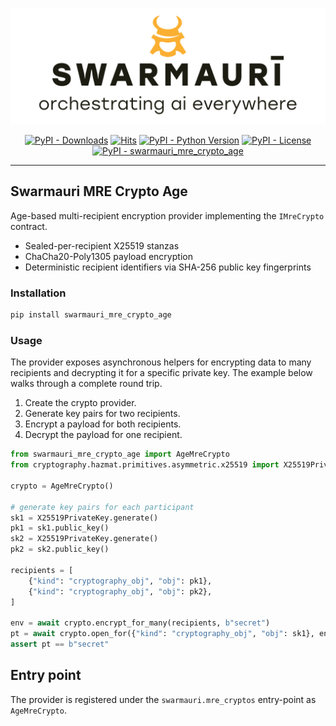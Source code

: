 ![Swarmauri Logo](https://github.com/swarmauri/swarmauri-sdk/blob/3d4d1cfa949399d7019ae9d8f296afba773dfb7f/assets/swarmauri.brand.theme.svg)

<p align="center">
    <a href="https://pypi.org/project/swarmauri_mre_crypto_age/">
        <img src="https://img.shields.io/pypi/dm/swarmauri_mre_crypto_age" alt="PyPI - Downloads"/></a>
    <a href="https://hits.sh/github.com/swarmauri/swarmauri-sdk/tree/master/pkgs/standards/swarmauri_mre_crypto_age/">
        <img alt="Hits" src="https://hits.sh/github.com/swarmauri/swarmauri-sdk/tree/master/pkgs/standards/swarmauri_mre_crypto_age.svg"/></a>
    <a href="https://pypi.org/project/swarmauri_mre_crypto_age/">
        <img src="https://img.shields.io/pypi/pyversions/swarmauri_mre_crypto_age" alt="PyPI - Python Version"/></a>
    <a href="https://pypi.org/project/swarmauri_mre_crypto_age/">
        <img src="https://img.shields.io/pypi/l/swarmauri_mre_crypto_age" alt="PyPI - License"/></a>
    <a href="https://pypi.org/project/swarmauri_mre_crypto_age/">
        <img src="https://img.shields.io/pypi/v/swarmauri_mre_crypto_age?label=swarmauri_mre_crypto_age&color=green" alt="PyPI - swarmauri_mre_crypto_age"/></a>
</p>

---

## Swarmauri MRE Crypto Age

Age-based multi-recipient encryption provider implementing the `IMreCrypto` contract.

- Sealed-per-recipient X25519 stanzas
- ChaCha20-Poly1305 payload encryption
- Deterministic recipient identifiers via SHA-256 public key fingerprints

### Installation

```bash
pip install swarmauri_mre_crypto_age
```

### Usage

The provider exposes asynchronous helpers for encrypting data to many
recipients and decrypting it for a specific private key.  The example below
walks through a complete round trip.

1. Create the crypto provider.
2. Generate key pairs for two recipients.
3. Encrypt a payload for both recipients.
4. Decrypt the payload for one recipient.

```python
from swarmauri_mre_crypto_age import AgeMreCrypto
from cryptography.hazmat.primitives.asymmetric.x25519 import X25519PrivateKey

crypto = AgeMreCrypto()

# generate key pairs for each participant
sk1 = X25519PrivateKey.generate()
pk1 = sk1.public_key()
sk2 = X25519PrivateKey.generate()
pk2 = sk2.public_key()

recipients = [
    {"kind": "cryptography_obj", "obj": pk1},
    {"kind": "cryptography_obj", "obj": pk2},
]

env = await crypto.encrypt_for_many(recipients, b"secret")
pt = await crypto.open_for({"kind": "cryptography_obj", "obj": sk1}, env)
assert pt == b"secret"
```

## Entry point

The provider is registered under the `swarmauri.mre_cryptos` entry-point as `AgeMreCrypto`.
